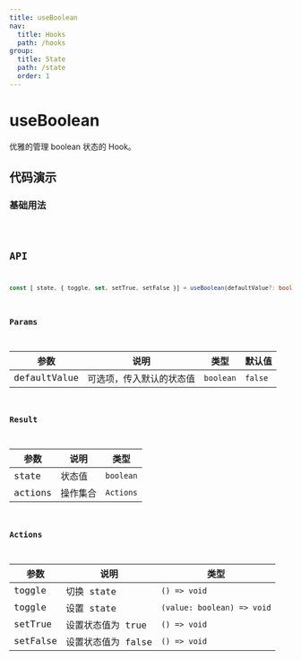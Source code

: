 ```yaml
---
title: useBoolean
nav:
  title: Hooks
  path: /hooks
group:
  title: State
  path: /state
  order: 1
---
```


# useBoolean

优雅的管理 boolean 状态的 Hook。

## 代码演示

### 基础用法

<code src="./__demo__/demo01.tsx" />

## API

```ts
const [ state, { toggle, set, setTrue, setFalse }] = useBoolean(defaultValue?: boolean);
```

### Params

| 参数         | 说明                     | 类型      | 默认值  |
|--------------|--------------------------|-----------|---------|
| defaultValue | 可选项，传入默认的状态值 | `boolean` | `false` |


### Result

| 参数    | 说明     | 类型      |
|---------|----------|-----------|
| state   | 状态值   | `boolean` |
| actions | 操作集合 | `Actions` |

### Actions

| 参数     | 说明                                              | 类型                        |
|----------|---------------------------------------------------|-----------------------------|
| toggle   | 切换 state | `() => void` |
| toggle   | 设置 state | `(value: boolean) => void` |
| setTrue  | 设置状态值为 true                                 | `() => void`                |
| setFalse | 设置状态值为 false                                | `() => void`                |
